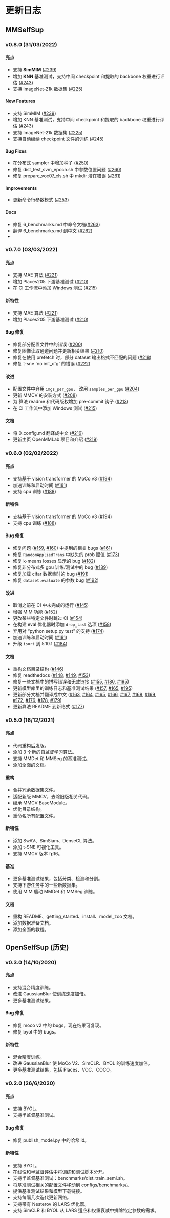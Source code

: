 # 更新日志

## MMSelfSup

### v0.8.0 (31/03/2022)

#### 亮点
* 支持 **SimMIM** ([#239](https://github.com/open-mmlab/mmselfsup/pull/239))
* 增加 **KNN** 基准测试，支持中间 checkpoint 和提取的 backbone 权重进行评估 ([#243](https://github.com/open-mmlab/mmselfsup/pull/243))
* 支持 ImageNet-21k 数据集 ([#225](https://github.com/open-mmlab/mmselfsup/pull/225))

#### New Features
* 支持 SimMIM ([#239](https://github.com/open-mmlab/mmselfsup/pull/239))
* 增加 KNN 基准测试，支持中间 checkpoint 和提取的 backbone 权重进行评估 ([#243](https://github.com/open-mmlab/mmselfsup/pull/243))
* 支持 ImageNet-21k 数据集 ([#225](https://github.com/open-mmlab/mmselfsup/pull/225))
* 支持自动继续 checkpoint 文件的训练 ([#245](https://github.com/open-mmlab/mmselfsup/pull/245))

#### Bug Fixes
* 在分布式 sampler 中增加种子 ([#250](https://github.com/open-mmlab/mmselfsup/pull/250))
* 修复 dist_test_svm_epoch.sh 中参数位置问题 ([#260](https://github.com/open-mmlab/mmselfsup/pull/260))
* 修复 prepare_voc07_cls.sh 中 mkdir 潜在错误 ([#261](https://github.com/open-mmlab/mmselfsup/pull/261))

#### Improvements
* 更新命令行参数模式 ([#253](https://github.com/open-mmlab/mmselfsup/pull/253))

#### Docs
* 修复 6_benchmarks.md 中命令文档([#263](https://github.com/open-mmlab/mmselfsup/pull/263))
* 翻译 6_benchmarks.md 到中文 ([#262](https://github.com/open-mmlab/mmselfsup/pull/262))
* 
### v0.7.0 (03/03/2022)

#### 亮点
* 支持 MAE 算法 ([#221](https://github.com/open-mmlab/mmselfsup/pull/221))
* 增加 Places205 下游基准测试 ([#210](https://github.com/open-mmlab/mmselfsup/pull/210))
* 在 CI 工作流中添加 Windows 测试 ([#215](https://github.com/open-mmlab/mmselfsup/pull/215))

#### 新特性
* 支持 MAE 算法 ([#221](https://github.com/open-mmlab/mmselfsup/pull/221))
* 增加 Places205 下游基准测试 ([#210](https://github.com/open-mmlab/mmselfsup/pull/210))

#### Bug 修复
* 修复部分配置文件中的错误 ([#200](https://github.com/open-mmlab/mmselfsup/pull/200))
* 修复图像读取通道问题并更新相关结果 ([#210](https://github.com/open-mmlab/mmselfsup/pull/210))
* 修复在使用 prefetch 时，部分 dataset 输出格式不匹配的问题 ([#218](https://github.com/open-mmlab/mmselfsup/pull/218))
* 修复 t-sne 'no init_cfg' 的错误 ([#222](https://github.com/open-mmlab/mmselfsup/pull/222))

#### 改进
* 配置文件中弃用 `imgs_per_gpu`， 改用 `samples_per_gpu` ([#204](https://github.com/open-mmlab/mmselfsup/pull/204))
* 更新 MMCV 的安装方式 ([#208](https://github.com/open-mmlab/mmselfsup/pull/208))
* 为 算法 readme 和代码版权增加 pre-commit 钩子 ([#213](https://github.com/open-mmlab/mmselfsup/pull/213))
* 在 CI 工作流中添加 Windows 测试 ([#215](https://github.com/open-mmlab/mmselfsup/pull/215))

#### 文档
* 将 0_config.md 翻译成中文 ([#216](https://github.com/open-mmlab/mmselfsup/pull/216))
* 更新主页 OpenMMLab 项目和介绍 ([#219](https://github.com/open-mmlab/mmselfsup/pull/219))

### v0.6.0 (02/02/2022)

#### 亮点
* 支持基于 vision transformer 的 MoCo v3 ([#194](https://github.com/open-mmlab/mmselfsup/pull/194))
* 加速训练和启动时间 ([#181](https://github.com/open-mmlab/mmselfsup/pull/181))
* 支持 cpu 训练 ([#188](https://github.com/open-mmlab/mmselfsup/pull/188))

#### 新特性
* 支持基于 vision transformer 的 MoCo v3 ([#194](https://github.com/open-mmlab/mmselfsup/pull/194))
* 支持 cpu 训练 ([#188](https://github.com/open-mmlab/mmselfsup/pull/188))

#### Bug 修复
* 修复问题 ([#159](https://github.com/open-mmlab/mmselfsup/issues/159), [#160](https://github.com/open-mmlab/mmselfsup/issues/160)) 中提到的相关 bugs ([#161](https://github.com/open-mmlab/mmselfsup/pull/161))
* 修复 `RandomAppliedTrans` 中缺失的 prob 赋值 ([#173](https://github.com/open-mmlab/mmselfsup/pull/173))
* 修复 k-means losses 显示的 bug ([#182](https://github.com/open-mmlab/mmselfsup/pull/182))
* 修复非分布式多 gpu 训练/测试中的 bug ([#189](https://github.com/open-mmlab/mmselfsup/pull/189))
* 修复加载 cifar 数据集时的 bug ([#191](https://github.com/open-mmlab/mmselfsup/pull/191))
* 修复 `dataset.evaluate` 的参数 bug ([#192](https://github.com/open-mmlab/mmselfsup/pull/192))

#### 改进
* 取消之前在 CI 中未完成的运行 ([#145](https://github.com/open-mmlab/mmselfsup/pull/145))
* 增强 MIM 功能 ([#152](https://github.com/open-mmlab/mmselfsup/pull/152))
* 更改某些特定文件时跳过 CI ([#154](https://github.com/open-mmlab/mmselfsup/pull/154))
* 在构建 eval 优化器时添加 `drop_last` 选项 ([#158](https://github.com/open-mmlab/mmselfsup/pull/158))
* 弃用对 “python setup.py test” 的支持 ([#174](https://github.com/open-mmlab/mmselfsup/pull/174))
* 加速训练和启动时间 ([#181](https://github.com/open-mmlab/mmselfsup/pull/181))
* 升级 `isort` 到 5.10.1 ([#184](https://github.com/open-mmlab/mmselfsup/pull/184))

#### 文档
* 重构文档目录结构 ([#146](https://github.com/open-mmlab/mmselfsup/pull/146))
* 修复 readthedocs ([#148](https://github.com/open-mmlab/mmselfsup/pull/148), [#149](https://github.com/open-mmlab/mmselfsup/pull/149), [#153](https://github.com/open-mmlab/mmselfsup/pull/153))
* 修复一些文档中的拼写错误和无效链接 ([#155](https://github.com/open-mmlab/mmselfsup/pull/155), [#180](https://github.com/open-mmlab/mmselfsup/pull/180), [#195](https://github.com/open-mmlab/mmselfsup/pull/195))
* 更新模型库里的训练日志和基准测试结果 ([#157](https://github.com/open-mmlab/mmselfsup/pull/157), [#165](https://github.com/open-mmlab/mmselfsup/pull/165), [#195](https://github.com/open-mmlab/mmselfsup/pull/195))
* 更新部分文档并翻译成中文 ([#163](https://github.com/open-mmlab/mmselfsup/pull/163), [#164](https://github.com/open-mmlab/mmselfsup/pull/164), [#165](https://github.com/open-mmlab/mmselfsup/pull/165), [#166](https://github.com/open-mmlab/mmselfsup/pull/166), [#167](https://github.com/open-mmlab/mmselfsup/pull/167), [#168](https://github.com/open-mmlab/mmselfsup/pull/168), [#169](https://github.com/open-mmlab/mmselfsup/pull/169), [#172](https://github.com/open-mmlab/mmselfsup/pull/172), [#176](https://github.com/open-mmlab/mmselfsup/pull/176), [#178](https://github.com/open-mmlab/mmselfsup/pull/178), [#179](https://github.com/open-mmlab/mmselfsup/pull/179))
* 更新算法 README 到新格式 ([#177](https://github.com/open-mmlab/mmselfsup/pull/177))


### v0.5.0 (16/12/2021)

#### 亮点
* 代码重构后发版。
* 添加 3 个新的自监督学习算法。
* 支持 MMDet 和 MMSeg 的基准测试。
* 添加全面的文档。

#### 重构
* 合并冗余数据集文件。
* 适配新版 MMCV，去除旧版相关代码。
* 继承 MMCV BaseModule。
* 优化目录结构。
* 重命名所有配置文件。

#### 新特性
* 添加 SwAV、SimSiam、DenseCL 算法。
* 添加 t-SNE 可视化工具。
* 支持 MMCV 版本 fp16。

#### 基准
* 更多基准测试结果，包括分类、检测和分割。
* 支持下游任务中的一些新数据集。
* 使用 MIM 启动 MMDet 和 MMSeg 训练。

#### 文档
* 重构 README、getting_started、install、model_zoo 文档。
* 添加数据准备文档。
* 添加全面的教程。


## OpenSelfSup (历史)

### v0.3.0 (14/10/2020)

#### 亮点
* 支持混合精度训练。
* 改进 GaussianBlur 使训练速度加倍。
* 更多基准测试结果。

#### Bug 修复
* 修复 moco v2 中的 bugs，现在结果可复现。
* 修复 byol 中的 bugs。

#### 新特性
* 混合精度训练。
* 改进 GaussianBlur 使 MoCo V2、SimCLR、BYOL 的训练速度加倍。
* 更多基准测试结果，包括 Places、VOC、COCO。

### v0.2.0 (26/6/2020)

#### 亮点
* 支持 BYOL。
* 支持半监督基准测试。

#### Bug 修复
* 修复 publish_model.py 中的哈希 id。

#### 新特性

* 支持 BYOL。
* 在线性和半监督评估中将训练和测试脚本分开。
* 支持半监督基准测试：benchmarks/dist_train_semi.sh。
* 将基准测试相关的配置文件移动到 configs/benchmarks/。
* 提供基准测试结果和模型下载链接。
* 支持每隔几次迭代更新网络。
* 支持带有 Nesterov 的 LARS 优化器。
* 支持 SimCLR 和 BYOL 从 LARS 适应和权重衰减中排除特定参数的需求。
